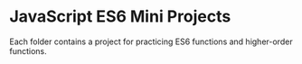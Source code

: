 # JavaScript ES6 Mini Projects

Each folder contains a project for practicing ES6 functions and higher-order functions.
